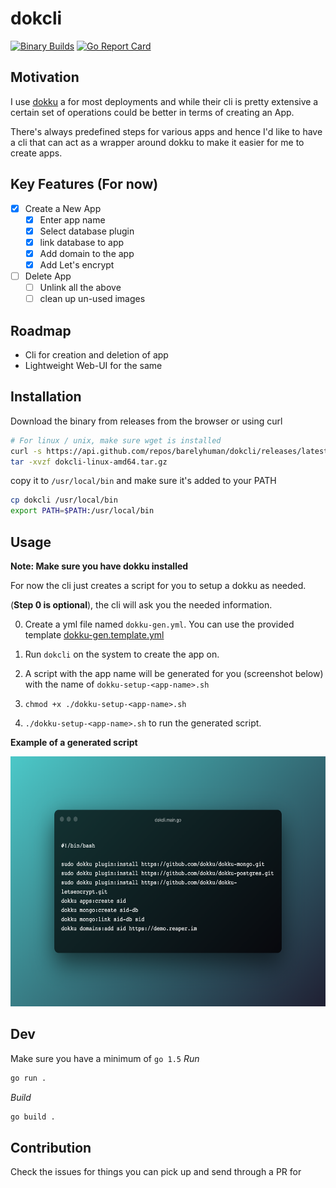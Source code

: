 # dokcli

[![Binary Builds](https://github.com/barelyhuman/dokcli/actions/workflows/create-binaries.yml/badge.svg)](https://github.com/barelyhuman/dokcli/actions/workflows/create-binaries.yml)
[![Go Report Card](https://goreportcard.com/badge/github.com/barelyhuman/dokcli)](https://goreportcard.com/report/github.com/barelyhuman/dokcli)

## Motivation

I use [dokku](https://github.com/dokku/dokku) a for most deployments and while their cli is pretty extensive a certain set of operations could be better in terms of creating an App.

There's always predefined steps for various apps and hence I'd like to have a cli that can act as a wrapper around dokku to make it easier for me to create apps.

## Key Features (For now)

- [x] Create a New App
  - [x] Enter app name
  - [x] Select database plugin
  - [x] link database to app
  - [x] Add domain to the app
  - [x] Add Let's encrypt
- [ ] Delete App
  - [ ] Unlink all the above
  - [ ] clean up un-used images

## Roadmap

- Cli for creation and deletion of app
- Lightweight Web-UI for the same

## Installation

Download the binary from releases from the browser or using curl

```bash
# For linux / unix, make sure wget is installed
curl -s https://api.github.com/repos/barelyhuman/dokcli/releases/latest | grep browser_download_url | grep linux-amd64 | cut -d '"' -f 4 | wget -qi -
tar -xvzf dokcli-linux-amd64.tar.gz
```

copy it to `/usr/local/bin` and make sure it's added to your PATH

```bash
cp dokcli /usr/local/bin
export PATH=$PATH:/usr/local/bin
```

## Usage

**Note: Make sure you have dokku installed**

For now the cli just creates a script for you to setup a dokku as needed.

(**Step 0 is optional**), the cli will ask you the needed information.

0. Create a yml file named `dokku-gen.yml`. You can use the provided template  [dokku-gen.template.yml](dokku-gen.template.yml)

1. Run `dokcli` on the system to create the app on.
2. A script with the app name will be generated for you (screenshot below) with the name of `dokku-setup-<app-name>.sh`
3. `chmod +x ./dokku-setup-<app-name>.sh`
4. `./dokku-setup-<app-name>.sh` to run the generated script.

**Example of a generated script**

<img src="/.github/assets/script.png" height="400"  />

## Dev

Make sure you have a minimum of `go 1.5`
_Run_

```bash
go run .
```

_Build_

```bash
go build .
```

## Contribution

Check the issues for things you can pick up and send through a PR for
